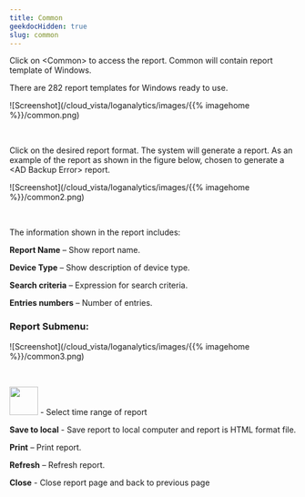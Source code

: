 ```yaml
---
title: Common
geekdocHidden: true
slug: common
---
```


Click on \<Common> to access the report. Common will contain report template of Windows. 

There are 282 report templates for Windows ready to use. 

![Screenshot](/cloud_vista/loganalytics/images/{{% imagehome %}}/common.png)

&nbsp;

Click on the desired report format. The system will generate a report. As an example of the report as shown in the figure below, chosen to generate a \<AD Backup Error> report.

![Screenshot](/cloud_vista/loganalytics/images/{{% imagehome %}}/common2.png)

&nbsp;

The information shown in the report includes:

<strong>Report Name</strong> – Show report name.

<strong>Device Type</strong> – Show description of device type.

<strong>Search criteria</strong> – Expression for search criteria.

<strong>Entries numbers</strong> – Number of entries.

### Report Submenu:

![Screenshot](/cloud_vista/loganalytics/images/{{% imagehome %}}/common3.png)

&nbsp;

<img src="/cloud_vista/loganalytics/images/{{% imagehome %}}/timeicon.png" width="50px"> - Select time range of report

<strong>Save to local</strong> - Save report to local computer and report is HTML format file.

<strong>Print</strong> – Print report.

<strong>Refresh</strong> – Refresh report.

<strong>Close</strong> - Close report page and back to previous page


